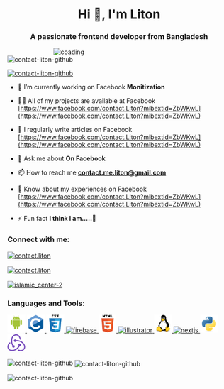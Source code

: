 <h1 align="center">Hi 👋, I'm Liton</h1>

<h3 align="center">A passionate frontend developer from Bangladesh</h3>
<img align="right" alt="coading" width="400" src="https://images.app.goo.gl/fw2paTXfQy51ridj9">

<p align="left"> <img src="https://komarev.com/ghpvc/?username=contact-liton-github&label=Profile%20views&color=0e75b6&style=flat" alt="contact-liton-github" /> </p>

<p align="left"> <a href="https://github.com/ryo-ma/github-profile-trophy"><img src="https://github-profile-trophy.vercel.app/?username=contact-liton-github" alt="contact-liton-github" /></a> </p>

- 🔭 I’m currently working on Facebook **Monitization**

- 👨‍💻 All of my projects are available at Facebook [https://www.facebook.com/contact.Liton?mibextid=ZbWKwL](https://www.facebook.com/contact.Liton?mibextid=ZbWKwL)

- 📝 I regularly write articles on Facebook [https://www.facebook.com/contact.Liton?mibextid=ZbWKwL](https://www.facebook.com/contact.Liton?mibextid=ZbWKwL)

- 💬 Ask me about **On Facebook**

- 📫 How to reach me **contact.me.liton@gmail.com**

- 📄 Know about my experiences on Facebook [https://www.facebook.com/contact.Liton?mibextid=ZbWKwL](https://www.facebook.com/contact.Liton?mibextid=ZbWKwL)

- ⚡ Fun fact **I think I am.....🤞**

<h3 align="left">Connect with me:</h3>

<p align="left">

<a href="https://fb.com/contact.liton" target="blank"><img align="center" src="https://raw.githubusercontent.com/rahuldkjain/github-profile-readme-generator/master/src/images/icons/Social/facebook.svg" alt="contact.liton" height="30" width="40" /></a>

<a href="https://instagram.com/contact.liton" target="blank"><img align="center" src="https://raw.githubusercontent.com/rahuldkjain/github-profile-readme-generator/master/src/images/icons/Social/instagram.svg" alt="contact.liton" height="30" width="40" /></a>

<a href="https://www.youtube.com/c/islamic_center-2" target="blank"><img align="center" src="https://raw.githubusercontent.com/rahuldkjain/github-profile-readme-generator/master/src/images/icons/Social/youtube.svg" alt="islamic_center-2" height="30" width="40" /></a>

</p>

<h3 align="left">Languages and Tools:</h3>

<p align="left"> <a href="https://developer.android.com" target="_blank" rel="noreferrer"> <img src="https://raw.githubusercontent.com/devicons/devicon/master/icons/android/android-original-wordmark.svg" alt="android" width="40" height="40"/> </a> <a href="https://www.cprogramming.com/" target="_blank" rel="noreferrer"> <img src="https://raw.githubusercontent.com/devicons/devicon/master/icons/c/c-original.svg" alt="c" width="40" height="40"/> </a> <a href="https://www.w3schools.com/css/" target="_blank" rel="noreferrer"> <img src="https://raw.githubusercontent.com/devicons/devicon/master/icons/css3/css3-original-wordmark.svg" alt="css3" width="40" height="40"/> </a> <a href="https://firebase.google.com/" target="_blank" rel="noreferrer"> <img src="https://www.vectorlogo.zone/logos/firebase/firebase-icon.svg" alt="firebase" width="40" height="40"/> </a> <a href="https://www.w3.org/html/" target="_blank" rel="noreferrer"> <img src="https://raw.githubusercontent.com/devicons/devicon/master/icons/html5/html5-original-wordmark.svg" alt="html5" width="40" height="40"/> </a> <a href="https://www.adobe.com/in/products/illustrator.html" target="_blank" rel="noreferrer"> <img src="https://www.vectorlogo.zone/logos/adobe_illustrator/adobe_illustrator-icon.svg" alt="illustrator" width="40" height="40"/> </a> <a href="https://www.linux.org/" target="_blank" rel="noreferrer"> <img src="https://raw.githubusercontent.com/devicons/devicon/master/icons/linux/linux-original.svg" alt="linux" width="40" height="40"/> </a> <a href="https://nextjs.org/" target="_blank" rel="noreferrer"> <img src="https://cdn.worldvectorlogo.com/logos/nextjs-2.svg" alt="nextjs" width="40" height="40"/> </a> <a href="https://www.python.org" target="_blank" rel="noreferrer"> <img src="https://raw.githubusercontent.com/devicons/devicon/master/icons/python/python-original.svg" alt="python" width="40" height="40"/> </a> <a href="https://redux.js.org" target="_blank" rel="noreferrer"> <img src="https://raw.githubusercontent.com/devicons/devicon/master/icons/redux/redux-original.svg" alt="redux" width="40" height="40"/> </a> </p>

<p><img align="left" src="https://github-readme-stats.vercel.app/api/top-langs?username=contact-liton-github&show_icons=true&locale=en&layout=compact" alt="contact-liton-github" /></p>

<p>&nbsp;<img align="center" src="https://github-readme-stats.vercel.app/api?username=contact-liton-github&show_icons=true&locale=en" alt="contact-liton-github" /></p>

<p><img align="center" src="https://github-readme-streak-stats.herokuapp.com/?user=contact-liton-github&" alt="contact-liton-github" /></p>

